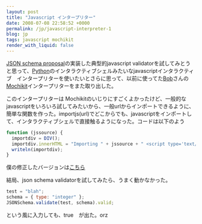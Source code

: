 ```yaml
---
layout: post
title: "Javascript インタープリター"
date: 2008-07-08 22:58:52 +0000
permalink: /jp/javascript-interpreter-1
blog: jp
tags: javascript mochikit
render_with_liquid: false
---
```


[JSON schema proposal](http://www.json.org/json-schema-proposal/)の実装した典型的javascript validatorを試してみとうと思って、[Python](http://www.python.org/)のインタラクティブシェルみたいなjavascriptインタラクティブ　インタープリターを使いたいとさらに思って、以前に使ってた[Bob](http://bob.pythonmac.org/)さんの[Mochikit](http://mochikit.com)インタープリターをまた取り出した。

このインタープリターは Mochikitのいじりにすごくよかったけど、一般的なjavascriptをいろいろ試してみたいから、一般urlからインポートできるように、簡単な関数を作った。importjs(url)でどこからでも、javascriptをインポートして、インタラクティブシェルで直接触るようになった。コードは以下のよう

```javascript
function (jssource) {
  importdiv = DIV();
  importdiv.innerHTML = "Importing " + jssource + " <script type='text/javascript' src='" + jssource + "'></script>";
  writeln(importdiv);
}
```

僕の修正したバージョンは[こちら](/assets/demos/files/interpreter/index.html)

結局、json schema validatorを試してみたら、うまく動かなかった。

```javascript
test = "blah";
schema = { type: "integer" };
JSONSchema.validate(test, schema).valid;
```

という風に入力しても、true　が出た。orz
